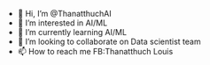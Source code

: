 - 👋 Hi, I’m @ThanatthuchAI
- 👀 I’m interested in AI/ML
- 🌱 I’m currently learning AI/ML
- 💞️ I’m looking to collaborate on Data scientist team
- 📫 How to reach me FB:Thanatthuch Louis

<!---
ThanatthuchAI/ThanatthuchAI is a ✨ special ✨ repository because its `README.md` (this file) appears on your GitHub profile.
You can click the Preview link to take a look at your changes.
--->
